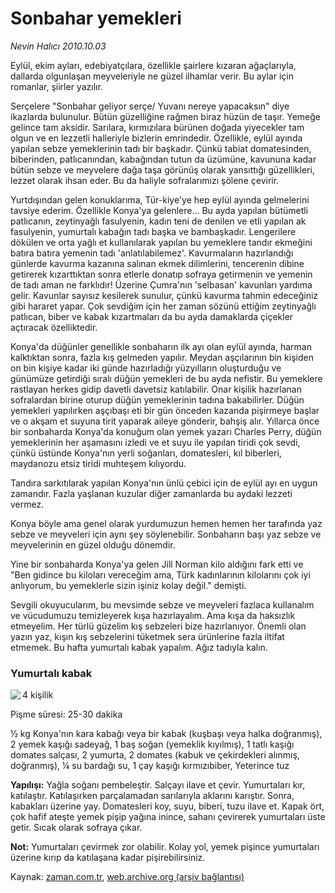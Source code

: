 # Sonbahar yemekleri

*Nevin Halıcı 2010.10.03*

<td class="news-spot">
<p>Eylül, ekim ayları, edebiyatçılara, özellikle şairlere kızaran ağaçlarıyla, dallarda olgunlaşan meyveleriyle ne güzel ilhamlar verir. Bu aylar  için romanlar, şiirler yazılır.</p>
<p><p> Serçelere "Sonbahar geliyor serçe/ Yuvanı nereye yapacaksın" diye ikazlarda bulunulur. Bütün güzelliğine rağmen biraz hüzün de taşır. Yemeğe gelince tam aksidir. Sarılara, kırmızılara bürünen doğada yiyecekler tam olgun ve en lezzetli halleriyle bizlerin emrindedir. Özellikle, eylül ayında yapılan sebze yemeklerinin tadı bir başkadır. Çünkü tabiat domatesinden, biberinden, patlıcanından, kabağından tutun da üzümüne, kavununa kadar bütün sebze ve meyvelere dağa taşa görünüş olarak yansıttığı güzellikleri, lezzet olarak ihsan eder. Bu da haliyle sofralarımızı şölene çevirir.
<p>Yurtdışından gelen konuklarıma, Tür-kiye'ye hep eylül ayında gelmelerini tavsiye ederim. Özellikle Konya'ya gelenlere... Bu ayda yapılan bütümetli patlıcanın, zeytinyağlı fasulyenin, kadın teni de denilen ve etli yapılan ak fasulyenin, yumurtalı kabağın tadı başka ve bambaşkadır. Lengerilere dökülen ve orta yağlı et kullanılarak yapılan bu yemeklere tandır ekmeğini batıra batıra yemenin tadı 'anlatılabilemez'. Kavurmaların hazırlandığı günlerde kavurma kazanına salınan ekmek dilimlerini, tencerenin dibine getirerek kızarttıktan sonra etlerle donatıp sofraya getirmenin ve yemenin de tadı aman ne farklıdır! Üzerine Çumra'nın 'selbasan' kavunları yardıma gelir. Kavunlar sayısız kesilerek sunulur, çünkü kavurma tahmin edeceğiniz gibi hararet yapar. Çok sevdiğim için her zaman sözünü ettiğim zeytinyağlı patlıcan, biber ve kabak kızartmaları da bu ayda damaklarda çiçekler açtıracak özelliktedir. 
<p>Konya'da düğünler genellikle sonbaharın ilk ayı olan eylül ayında, harman kalktıktan sonra, fazla kış gelmeden yapılır. Meydan aşçılarının bin kişiden on bin kişiye kadar iki günde hazırladığı yüzyılların oluşturduğu ve günümüze getirdiği sıralı düğün yemekleri de bu ayda nefistir. Bu yemeklere rastlayan herkes gidip davetli davetsiz katılabilir. Onar kişilik hazırlanan sofralardan birine oturup düğün yemeklerinin tadına bakabilirler. Düğün yemekleri yapılırken aşçıbaşı eti bir gün önceden kazanda pişirmeye başlar ve o akşam et suyuna tirit yaparak aileye gönderir, bahşiş alır. Yıllarca önce bir sonbaharda Konya'da konuğum olan yemek yazarı Charles Perry, düğün yemeklerinin her aşamasını izledi ve et suyu ile yapılan tiridi çok sevdi, çünkü üstünde Konya'nın yerli soğanları, domatesleri, kıl biberleri, maydanozu etsiz tiridi muhteşem kılıyordu. 
<p>Tandıra sarkıtılarak yapılan Konya'nın ünlü çebici için de eylül ayı en uygun zamandır. Fazla yaşlanan kuzular diğer zamanlarda bu aydaki lezzeti vermez.
<p>Konya böyle ama genel olarak yurdumuzun hemen hemen her tarafında yaz sebze ve meyveleri için aynı şey söylenebilir. Sonbaharın başı yaz sebze ve meyvelerinin en güzel olduğu dönemdir. 
<p>Yine bir sonbaharda Konya'ya gelen Jill Norman kilo aldığını fark etti ve "Ben gidince bu kiloları vereceğim ama, Türk kadınlarının kilolarını çok iyi anlıyorum, bu yemeklerle sizin işiniz kolay değil." demişti. 
<p>Sevgili okuyucularım, bu mevsimde sebze ve meyveleri fazlaca kullanalım ve vücudumuzu temizleyerek kışa hazırlayalım. Ama kışa da haksızlık etmeyelim. Her türlü güzelim kış sebzeleri bize hazırlanıyor. Önemli olan yazın yaz, kışın kış sebzelerini tüketmek sera ürünlerine fazla iltifat etmemek. Bu hafta yumurtalı kabak yapalım. Ağız tadıyla kalın.
<p><h3>Yumurtalı kabak</h3>
<p><img align="left" src="http://web.archive.org/web/20101130191305im_/http://medya.zaman.com.tr/2010/10/03/halici.jpg"/> 4 kişilik
<p>Pişme süresi: 25-30 dakika
<p>½ kg Konya'nın kara kabağı veya bir kabak (kuşbaşı veya halka doğranmış), 2 yemek kaşığı sadeyağ, 1 baş soğan (yemeklik kıyılmış), 1 tatlı kaşığı domates salçası, 2 yumurta, 2 domates (kabuk ve çekirdekleri alınmış, doğranmış), ¼ su bardağı su, 1 çay kaşığı kırmızıbiber, Yeterince tuz
<p><b>Yapılışı:</b> Yağla soğanı pembeleştir. Salçayı ilave et çevir. Yumurtaları kır, katılaştır. Katılaşırken parçalamadan sarılarıyla aklarını karıştır. Sonra, kabakları üzerine yay. Domatesleri koy, suyu, biberi, tuzu ilave et. Kapak ört, çok hafif ateşte yemek pişip yağına inince, sahanı çevirerek yumurtaları üste getir. Sıcak olarak sofraya çıkar.
<p><b>Not:</b> Yumurtaları çevirmek zor olabilir. Kolay yol, yemek pişince yumurtaları üzerine kırıp da katılaşana kadar pişirebilirsiniz. 
<p></p>
<a href="http://web.archive.org/web/20101130191305/mailto:/">
</a></p></p></p></p></p></p></p></p></p></p></p></p></p></p></td>

Kaynak: [zaman.com.tr](http://zaman.com.tr/yazar.do?yazino=1035053), [web.archive.org (arşiv bağlantısı)](http://web.archive.org/web/20101130191305/http://zaman.com.tr/yazar.do?yazino=1035053)
